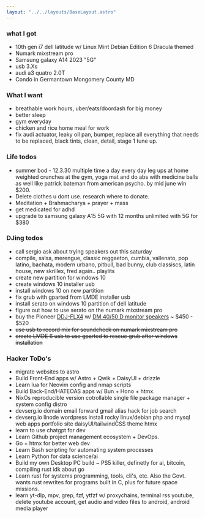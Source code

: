 ```yaml
---
layout: "../../layouts/BaseLayout.astro"
---
```


### what I got
- 10th gen i7 dell latitude w/ Linux Mint Debian Edition 6 Dracula themed
- Numark mixstream pro
- Samsung galaxy A14 2023 "5G"
- usb 3.Xs
- audi a3 quatro 2.0T
- Condo in Germantown Mongomery County MD

### What I want
- breathable work hours, uber/eats/doordash for big money
- better sleep
- gym everyday
- chicken and rice home meal for work
- fix audi actuator, leaky oil pan, bumper, replace all everything that needs to be replaced, black tints, clean, detail, stage 1 tune up.

### Life todos
- summer bod - 12.3.30 multiple time a day every day leg ups at home weighted crunches at the gym, yoga mat and do abs with medicine balls as well like patrick bateman from american psycho. by mid june win $200.
- Delete clothes u dont use. research where to donate.
- Meditation + Brahmacharya + prayer + mass
- get medicated for adhd
- upgrade to samsung galaxy A15 5G with 12 months unlimited with 5G for $380

### DJing todos
- call sergio ask about trying speakers out this saturday
- compile, salsa, merengue, classic reggaeton, cumbia, vallenato, pop latino, bachata, modern urbano, pitbull, bad bunny, club classiscs, latin house, new skrillex, fred again.. playlits
- create new partition for windows 10
- create windows 10 installer usb
- install windows 10 on new partition
- fix grub with gparted from LMDE installer usb
- install serato on windows 10 partition of dell latitude
- figure out how to use serato on the numark mixstream pro
- buy the Pioneer [DDJ-FLX4](https://www.pioneerdj.com/en-us/product/controller/ddj-flx4/black/overview/) w/ [DM 40/50 D monitor speakers](https://www.pioneerdj.com/en-us/product/monitor-speakers/) ~ $450 - $520
- ~~use usb to record mix for soundcheck on numark mixstream pro~~
- ~~create LMDE 6 usb to use gparted to rescue grub after windows installation~~

### Hacker ToDo's
- migrate websites to astro
- Build Front-End apps w/ Astro + Qwik + DaisyUI + drizzle
- Learn lua for Neovim config and nmap scripts
- Build Back-End/HATEOAS apps w/ Bun + Hono + htmx.
- NixOs reproducible version cotrollable single file package manager + system config distro
- devserg.io domain email forward gmail alias hack for job search
- devserg.io linode wordpress install rocky linux/debian php and mysql web apps portfolio site daisyUI/tailwindCSS theme htmx
- learn to use chatgpt for dev
- Learn Github project management ecosystem + DevOps.
- Go + htmx for better web dev
- Learn Bash scripting for automating system processes
- Learn Python for data science/ai
- Build my own Desktop PC build ~ PS5 killer, definetly for ai, bitcoin, compiling rust idk about go
- Learn rust for systems programming, tools, cli's, etc. Also the Govt. wants rust rewrites for programs built in C, plus for future space missions.
- learn yt-dlp, mpv, grep, fzf, ytfzf w/ proxychains, terminal rss youtube, delete youtube account, get audio and video files to android, android media player
